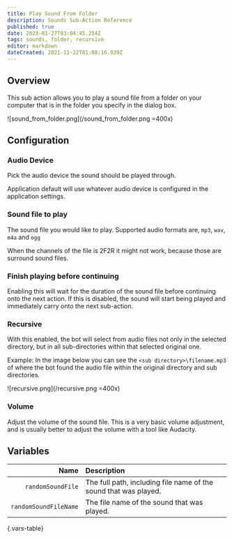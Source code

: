 ```yaml
---
title: Play Sound From Folder
description: Sounds Sub-Action Reference
published: true
date: 2023-01-27T03:04:45.254Z
tags: sounds, folder, recursive
editor: markdown
dateCreated: 2021-11-22T01:08:16.939Z
---
```


## Overview
This sub action allows you to play a sound file from a folder on your computer that is in the folder you specify in the dialog box. 

![sound_from_folder.png](/sound_from_folder.png =400x)

## Configuration
### Audio Device
Pick the audio device the sound should be played through.

Application default will use whatever audio device is configured in the application settings.

### Sound file to play
The sound file you would like to play.  Supported audio formats are, `mp3`, `wav`, `m4a` and `ogg`

When the channels of the file is 2F2R it might not work, because those are surround sound files.

### Finish playing before continuing
Enabling this will wait for the duration of the sound file before continuing onto the next action.  If this is disabled, the sound will start being played and immediately carry onto the next sub-action.

### Recursive
With this enabled, the bot will select from audio files not only in the selected directory, but in all sub-directories within that selected original one.  

Example: In the image below you can see the `<sub directory>\filename.mp3` of where the bot found the audio file within the original directory and sub directories.

![recursive.png](/recursive.png =400x)

### Volume
Adjust the volume of the sound file.  This is a very basic volume adjustment, and is usually better to adjust the volume with a tool like Audacity.

## Variables
Name | Description
----:|:------------
`randomSoundFile` | The full path, including file name of the sound that was played.
`randomSoundFileName` | The file name of the sound that was played.
{.vars-table}
